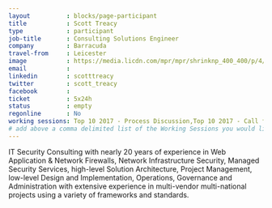 ```yaml
---
layout          : blocks/page-participant
title           : Scott Treacy
type            : participant
job-title       : Consulting Solutions Engineer
company         : Barracuda
travel-from     : Leicester
image           : https://media.licdn.com/mpr/mpr/shrinknp_400_400/p/4/000/17a/176/3bba468.jpg
email           : 
linkedin        : scotttreacy
twitter         : scott_treacy
facebook        :
ticket          : 5x24h
status          : empty
regonline       : No
working sessions: Top 10 2017 - Process Discussion,Top 10 2017 - Call for Data and Weightings Discussion,Top 10 2017 - Validation of weightings Discussion,Top 10 2017 - write revised and new text,Top 10 2017 - peer review of existing text,Top 10 2017 - Feedback and Conclusion,Top 10 2017 - Peer review of RC2,A7 - Insufficient Attack Protection,A10 - Underprotected APIs,Top 10 Selection Criteria,Applying Top 10 to Standards,Sign Ceremony for Owasp Top 10 2017,TLS for Local IoT,Securing Legacy Applications,Threat and Vulnerability Management Playbook,Best practices in using SAST, DAST, IAST and RASP Tools,Integrating Security Tools in the SDL,WAF Best Practices,DoS Playbook,Is the Owasp Top 10 Data Collection Open,Application Security Verification Standard,Creating AppSec Teams
# add above a comma delimited list of the Working Sessions you would like to attend (use the session's title)
---
```



<!-- put more details about participant here -->
IT Security Consulting with nearly 20 years of experience in Web Application & Network Firewalls, Network Infrastructure Security, Managed Security Services, high-level Solution Architecture, Project Management, low-level Design and Implementation, Operations, Governance and Administration with extensive experience in multi-vendor multi-national projects using a variety of frameworks and standards.
